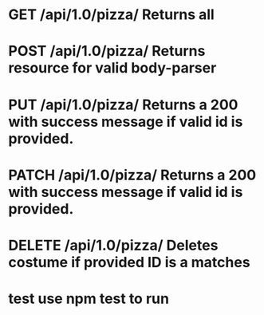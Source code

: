 # GET /api/1.0/pizza/ Returns all

# POST /api/1.0/pizza/ Returns resource for valid body-parser

# PUT /api/1.0/pizza/ Returns a 200 with success message if valid id is provided.

# PATCH /api/1.0/pizza/ Returns a 200 with success message if valid id is provided.

# DELETE /api/1.0/pizza/ Deletes costume if provided ID is a matches

# test use npm test to run

